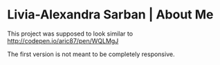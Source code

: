# Livia-Alexandra Sarban | About Me

This project was supposed to look similar to http://codepen.io/aric87/pen/WQLMgJ

The first version is not meant to be completely responsive.


